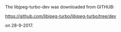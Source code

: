 The libjpeg-turbo-dev was downloaded from GITHUB:

https://github.com/libjpeg-turbo/libjpeg-turbo/tree/dev

on 28-9-2017.
